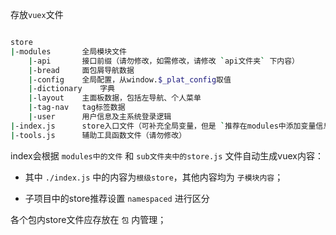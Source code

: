 存放`vuex`文件

``` bash

store
|-modules       全局模块文件
    |-api       接口前缀（请勿修改，如需修改，请修改 `api文件夹` 下内容）
    |-bread     面包屑导航数据
    |-config    全局配置，从window.$_plat_config取值
    |-dictionary    字典
    |-layout    主面板数据，包括左导航、个人菜单
    |-tag-nav   tag标签数据
    |-user      用户信息及主系统登录逻辑
|-index.js      store入口文件（可补充全局变量，但是 `推荐在modules中添加变量信息`）
|-tools.js      辅助工具函数文件（请勿修改）

```

index会根据 `modules中的文件` 和 `sub文件夹中的store.js` 文件自动生成vuex内容：

* 其中 `./index.js` 中的内容为`根级store`，其他内容均为 `子模块内容`；

* 子项目中的store推荐设置 `namespaced` 进行区分

各个包内store文件应存放在 `包` 内管理；

